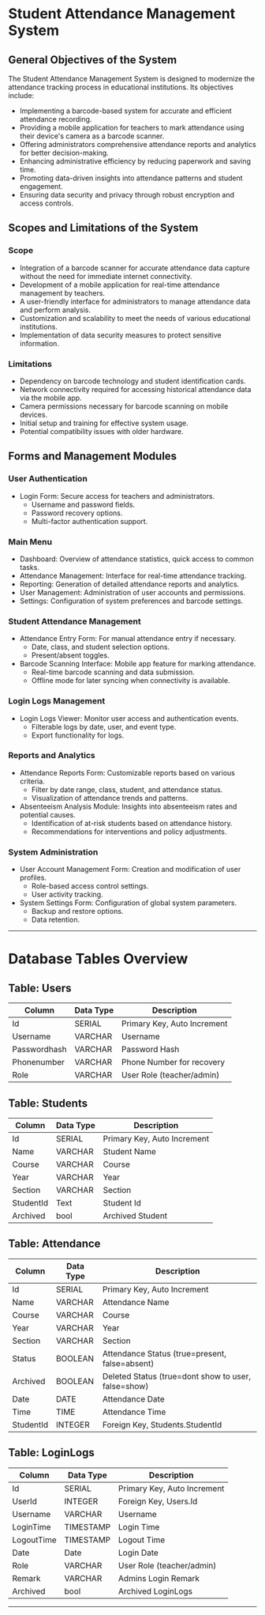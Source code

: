 # Student Attendance Management System

## General Objectives of the System
The Student Attendance Management System is designed to modernize the attendance tracking process in educational institutions. Its objectives include:
- Implementing a barcode-based system for accurate and efficient attendance recording.
- Providing a mobile application for teachers to mark attendance using their device's camera as a barcode scanner.
- Offering administrators comprehensive attendance reports and analytics for better decision-making.
- Enhancing administrative efficiency by reducing paperwork and saving time.
- Promoting data-driven insights into attendance patterns and student engagement.
- Ensuring data security and privacy through robust encryption and access controls.

## Scopes and Limitations of the System
### Scope
- Integration of a barcode scanner for accurate attendance data capture without the need for immediate internet connectivity.
- Development of a mobile application for real-time attendance management by teachers.
- A user-friendly interface for administrators to manage attendance data and perform analysis.
- Customization and scalability to meet the needs of various educational institutions.
- Implementation of data security measures to protect sensitive information.

### Limitations
- Dependency on barcode technology and student identification cards.
- Network connectivity required for accessing historical attendance data via the mobile app.
- Camera permissions necessary for barcode scanning on mobile devices.
- Initial setup and training for effective system usage.
- Potential compatibility issues with older hardware.

## Forms and Management Modules
### User Authentication
- Login Form: Secure access for teachers and administrators.
  - Username and password fields.
  - Password recovery options.
  - Multi-factor authentication support.

### Main Menu
- Dashboard: Overview of attendance statistics, quick access to common tasks.
- Attendance Management: Interface for real-time attendance tracking.
- Reporting: Generation of detailed attendance reports and analytics.
- User Management: Administration of user accounts and permissions.
- Settings: Configuration of system preferences and barcode settings.

### Student Attendance Management
- Attendance Entry Form: For manual attendance entry if necessary.
  - Date, class, and student selection options.
  - Present/absent toggles.
- Barcode Scanning Interface: Mobile app feature for marking attendance.
  - Real-time barcode scanning and data submission.
  - Offline mode for later syncing when connectivity is available.

### Login Logs Management
- Login Logs Viewer: Monitor user access and authentication events.
  - Filterable logs by date, user, and event type.
  - Export functionality for logs.

### Reports and Analytics
- Attendance Reports Form: Customizable reports based on various criteria.
  - Filter by date range, class, student, and attendance status.
  - Visualization of attendance trends and patterns.
- Absenteeism Analysis Module: Insights into absenteeism rates and potential causes.
  - Identification of at-risk students based on attendance history.
  - Recommendations for interventions and policy adjustments.

### System Administration
- User Account Management Form: Creation and modification of user profiles.
  - Role-based access control settings.
  - User activity tracking.
- System Settings Form: Configuration of global system parameters.
  - Backup and restore options.
  - Data retention.

---
# Database Tables Overview

## Table: Users
| Column       | Data Type | Description                     |
|--------------|-----------|---------------------------------|
| Id           | SERIAL    | Primary Key, Auto Increment     |
| Username     | VARCHAR   | Username                        |
| Passwordhash | VARCHAR   | Password Hash                   |
| Phonenumber  | VARCHAR   | Phone Number for recovery       |
| Role         | VARCHAR   | User Role (teacher/admin)       |

## Table: Students
| Column          | Data Type | Description                  |
|-----------------|-----------|------------------------------|
| Id              | SERIAL    | Primary Key, Auto Increment  |
| Name            | VARCHAR   | Student Name                 |
| Course          | VARCHAR   | Course                       |
| Year            | VARCHAR   | Year                         |
| Section         | VARCHAR   | Section                      |
| StudentId       | Text      | Student Id                   |
| Archived        | bool      | Archived Student             |

## Table: Attendance
| Column    | Data Type | Description                                         |
|-----------|-----------|-----------------------------------------------------|
| Id        | SERIAL    | Primary Key, Auto Increment                         |
| Name      | VARCHAR   | Attendance Name                                     |
| Course    | VARCHAR   | Course                                              |
| Year      | VARCHAR   | Year                                                |
| Section   | VARCHAR   | Section                                             |
| Status    | BOOLEAN   | Attendance Status (true=present, false=absent)      |
| Archived  | BOOLEAN   | Deleted Status (true=dont show to user, false=show) |
| Date      | DATE      | Attendance Date                                     |
| Time      | TIME      | Attendance Time                                     |
| StudentId | INTEGER   | Foreign Key, Students.StudentId                     |

## Table: LoginLogs
| Column     | Data Type | Description                       |
|------------|-----------|-----------------------------------|
| Id         | SERIAL    | Primary Key, Auto Increment       |
| UserId     | INTEGER   | Foreign Key, Users.Id             |
| Username   | VARCHAR   | Username                          |
| LoginTime  | TIMESTAMP | Login Time                        |
| LogoutTime | TIMESTAMP | Logout Time                       |
| Date       | Date      | Login Date                        |
| Role       | VARCHAR   | User Role (teacher/admin)         |
| Remark     | VARCHAR   | Admins Login Remark               |
| Archived   | bool      | Archived LoginLogs                |
---
